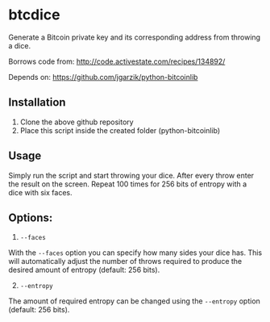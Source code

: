 btcdice
=======

Generate a Bitcoin private key and its corresponding
address from throwing a dice.

Borrows code from:      http://code.activestate.com/recipes/134892/

Depends on: https://github.com/jgarzik/python-bitcoinlib


Installation 
-------------------------

1. Clone the above github repository
2. Place this script inside the created folder (python-bitcoinlib)

Usage 
-------------------------

Simply run the script and start throwing your dice. After every
throw enter the result on the screen. Repeat 100 times for 256 bits
of entropy with a dice with six faces.

Options:
-------------------------
1. `--faces`

 With the `--faces` option you can specify how many sides your dice has. This will automatically adjust the number of throws required to produce the desired amount of entropy (default: 256 bits).

2. `--entropy`

 The amount of required entropy can be changed using the `--entropy` option (default: 256 bits).

